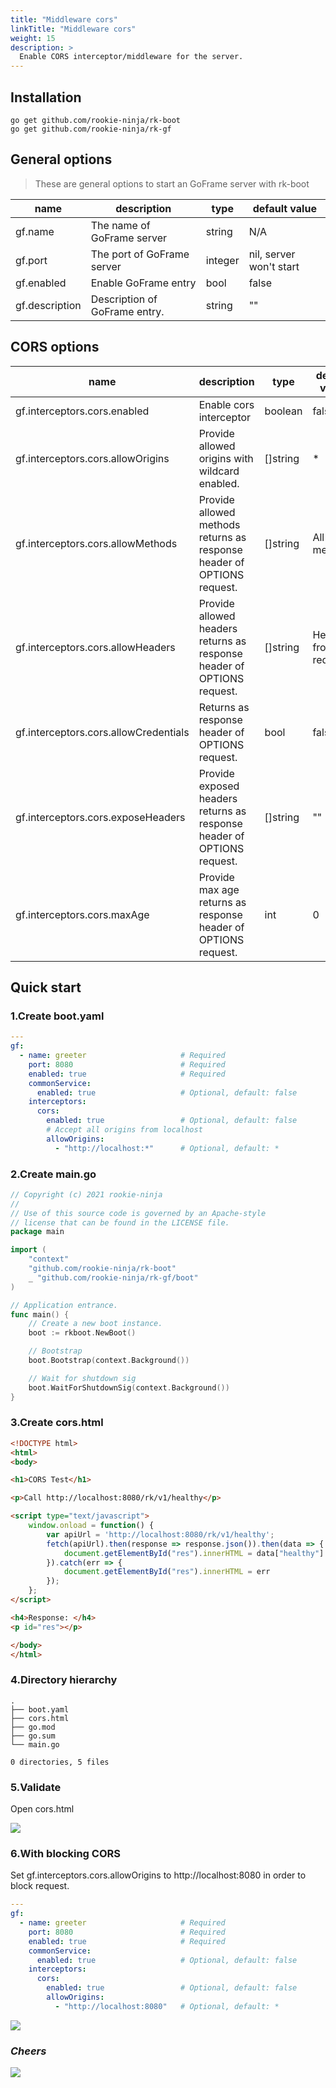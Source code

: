 ```yaml
---
title: "Middleware cors"
linkTitle: "Middleware cors"
weight: 15
description: >
  Enable CORS interceptor/middleware for the server.
---
```


## Installation
```shell script
go get github.com/rookie-ninja/rk-boot
go get github.com/rookie-ninja/rk-gf
```

## General options
> These are general options to start an GoFrame server with rk-boot

| name | description | type | default value |
| ------ | ------ | ------ | ------ |
| gf.name | The name of GoFrame server | string | N/A |
| gf.port | The port of GoFrame server | integer | nil, server won't start |
| gf.enabled | Enable GoFrame entry | bool | false |
| gf.description | Description of GoFrame entry. | string | "" |

## CORS options
| name | description | type | default value |
| ------ | ------ | ------ | ------ |
| gf.interceptors.cors.enabled | Enable cors interceptor | boolean | false |
| gf.interceptors.cors.allowOrigins | Provide allowed origins with wildcard enabled. | []string | * |
| gf.interceptors.cors.allowMethods | Provide allowed methods returns as response header of OPTIONS request. | []string | All http methods |
| gf.interceptors.cors.allowHeaders | Provide allowed headers returns as response header of OPTIONS request. | []string | Headers from request |
| gf.interceptors.cors.allowCredentials | Returns as response header of OPTIONS request. | bool | false |
| gf.interceptors.cors.exposeHeaders | Provide exposed headers returns as response header of OPTIONS request. | []string | "" |
| gf.interceptors.cors.maxAge | Provide max age returns as response header of OPTIONS request. | int | 0 |

## Quick start
### 1.Create boot.yaml
```yaml
---
gf:
  - name: greeter                     # Required
    port: 8080                        # Required
    enabled: true                     # Required
    commonService:
      enabled: true                   # Optional, default: false
    interceptors:
      cors:
        enabled: true                 # Optional, default: false
        # Accept all origins from localhost
        allowOrigins:
          - "http://localhost:*"      # Optional, default: *
```

### 2.Create main.go
```go
// Copyright (c) 2021 rookie-ninja
//
// Use of this source code is governed by an Apache-style
// license that can be found in the LICENSE file.
package main

import (
	"context"
	"github.com/rookie-ninja/rk-boot"
	_ "github.com/rookie-ninja/rk-gf/boot"
)

// Application entrance.
func main() {
	// Create a new boot instance.
	boot := rkboot.NewBoot()

	// Bootstrap
	boot.Bootstrap(context.Background())

	// Wait for shutdown sig
	boot.WaitForShutdownSig(context.Background())
}
```

### 3.Create cors.html
```html
<!DOCTYPE html>
<html>
<body>

<h1>CORS Test</h1>

<p>Call http://localhost:8080/rk/v1/healthy</p>

<script type="text/javascript">
    window.onload = function() {
        var apiUrl = 'http://localhost:8080/rk/v1/healthy';
        fetch(apiUrl).then(response => response.json()).then(data => {
            document.getElementById("res").innerHTML = data["healthy"]
        }).catch(err => {
            document.getElementById("res").innerHTML = err
        });
    };
</script>

<h4>Response: </h4>
<p id="res"></p>

</body>
</html>
```

### 4.Directory hierarchy
```shell script
.
├── boot.yaml
├── cors.html
├── go.mod
├── go.sum
└── main.go

0 directories, 5 files
```

### 5.Validate
Open cors.html

![](/bootstrapper/user-guide/gf-golang/basic/cors-success.png)

### 6.With blocking CORS
Set gf.interceptors.cors.allowOrigins to http://localhost:8080 in order to block request.

```yaml
---
gf:
  - name: greeter                     # Required
    port: 8080                        # Required
    enabled: true                     # Required
    commonService:
      enabled: true                   # Optional, default: false
    interceptors:
      cors:
        enabled: true                 # Optional, default: false
        allowOrigins:
          - "http://localhost:8080"   # Optional, default: *
```

![](/bootstrapper/user-guide/gf-golang/basic/cors-fail.png)

### _**Cheers**_
![](/bootstrapper/user-guide/cheers.png)